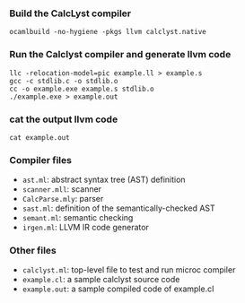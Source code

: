 ### Build the CalcLyst compiler

```
ocamlbuild -no-hygiene -pkgs llvm calclyst.native
```

### Run the Calclyst compiler and generate llvm code
```
llc -relocation-model=pic example.ll > example.s
gcc -c stdlib.c -o stdlib.o
cc -o example.exe example.s stdlib.o
./example.exe > example.out
```

### cat the output llvm code
```
cat example.out
```

### Compiler files
-  `ast.ml`: abstract syntax tree (AST) definition
-  `scanner.mll`: scanner
-  `CalcParse.mly`: parser
-  `sast.ml`: definition of the semantically-checked AST
-  `semant.ml`: semantic checking
-  `irgen.ml`: LLVM IR code generator

### Other files

- `calclyst.ml`: top-level file to test and run microc compiler
- `example.cl`: a sample calclyst source code
- `example.out`: a sample compiled code of example.cl
